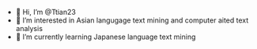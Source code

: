 - 👋 Hi, I’m @Ttian23
- 👀 I’m interested in Asian langugage text mining and computer aited text analysis
- 🌱 I’m currently learning Japanese language text mining 

<!---
Ttian23/Ttian23 is a ✨ special ✨ repository because its `README.md` (this file) appears on your GitHub profile.
You can click the Preview link to take a look at your changes.
--->
